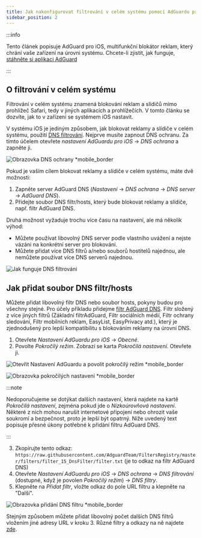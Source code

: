 ```yaml
---
title: Jak nakonfigurovat filtrování v celém systému pomocí AdGuardu pro iOS
sidebar_position: 2
---
```


:::info

Tento článek popisuje AdGuard pro iOS, multifunkční blokátor reklam, který chrání vaše zařízení na úrovni systému. Chcete-li zjistit, jak funguje, [stáhněte si aplikaci AdGuard](https://adguard.com/download.html?auto=true)

:::

## O filtrování v celém systému

Filtrování v celém systému znamená blokování reklam a slídičů mimo prohlížeč Safari, tedy v jiných aplikacích a prohlížečích. V tomto článku se dozvíte, jak to v zařízení se systémem iOS nastavit.

V systému iOS je jediným způsobem, jak blokovat reklamy a slídiče v celém systému, použití [DNS filtrování](https://adguard-dns.io/kb/general/dns-filtering/). Nejprve musíte zapnout DNS ochranu. Za tímto účelem otevřete *nastavení AdGuardu pro iOS* → *DNS ochrana* a zapněte ji.

![Obrazovka DNS ochrany *mobile_border](https://cdn.adtidy.org/public/Adguard/Blog/ios_dns_protection.PNG)

Pokud je vaším cílem blokovat reklamy a slídiče v celém systému, máte dvě možnosti:

1. Zapněte server AdGuard DNS (*Nastavení* → *DNS ochrana* → *DNS server* → *AdGuard DNS*).
2. Přidejte soubor DNS filtr/hosts, který bude blokovat reklamy a slídiče, např. filtr AdGuard DNS.

Druhá možnost vyžaduje trochu více času na nastavení, ale má několik výhod:

* Můžete používat libovolný DNS server podle vlastního uvážení a nejste vázáni na konkrétní server pro blokování.
* Můžete přidat více DNS filtrů a/nebo souborů hostitelů najednou, ale nemůžete používat více DNS serverů najednou.

![Jak funguje DNS filtrování](https://cdn.adtidy.org/public/Adguard/kb/DNS_filtering/how_dns_filtering_works_en.png)

## Jak přidat soubor DNS filtr/hosts

Můžete přidat libovolný filtr DNS nebo soubor hosts, pokyny budou pro všechny stejné. Pro účely příkladu přidejme [filtr AdGuard DNS](https://github.com/AdguardTeam/AdguardSDNSFilter). Filtr složený z více jiných filtrů (Základní filtrAdGuard, Filtr sociálních médií, Filtr ochrany sledování, Filtr mobilních reklam, EasyList, EasyPrivacy atd.), který je zjednodušený pro lepší kompatibilitu s blokováním reklamy na úrovni DNS.

1. Otevřete *Nastavení AdGuardu pro iOS* → *Obecné*.
2. Povolte *Pokročilý režim*. Zobrazí se karta *Pokročilá nastavení*. Otevřete ji.

![Otevřít Nastavení AdGuardu a povolit pokročilý režim *mobile_border](https://cdn.adtidy.org/public/Adguard/Release_notes/iOS/v4.0/advanced_mode_en.jpg)

![Obrazovka pokročilých nastavení *mobile_border](https://cdn.adtidy.org/public/Adguard/Blog/ios_advanced_settings.PNG)

:::note

Nedoporučujeme se dotýkat dalších nastavení, která najdete na kartě *Pokročilá nastavení*, zejména pokud jde o *Nízkoúrovňová nastavení*. Některé z nich mohou narušit internetové připojení nebo ohrozit vaše soukromí a bezpečnost, proto je lepší být opatrný. Níže uvedený text popisuje přesné úkony potřebné k přidání filtru AdGuard DNS.

:::

3. Zkopírujte tento odkaz: `https://raw.githubusercontent.com/AdguardTeam/FiltersRegistry/master/filters/filter_15_DnsFilter/filter.txt` (je to odkaz na filtr AdGuard DNS)
4. Otevřete *Nastavení AdGuardu pro iOS* → *DNS ochrana* → *DNS filtrování* (dostupné, když je povolen *Pokročilý režim*) → *DNS filtry*.
5. Klepněte na *Přidat filtr*, vložte odkaz do pole URL filtru a klepněte na "Další".

![Obrazovka přidání DNS filtru *mobile_border](https://cdn.adtidy.org/public/Adguard/Blog/ios_adding_a_filter.PNG)

Stejným způsobem můžete přidat libovolný počet dalších DNS filtrů vložením jiné adresy URL v kroku 3. Různé filtry a odkazy na ně najdete [zde](https://filterlists.com).
